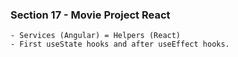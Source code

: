 ### Section 17 - Movie Project React
    - Services (Angular) = Helpers (React)
    - First useState hooks and after useEffect hooks.
    